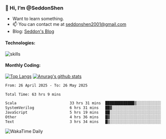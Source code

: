 ### 👋 Hi, I’m @SeddonShen
- Want to learn something.
- 📫 You can contact me at seddonshen2001@gmail.com
- Blog: [Seddon's Blog](https://seddonshen.github.io/)
#### Technologies:

![skills](https://skillicons.dev/icons?i=scala,js,html,css,bootstrap,jquery,c,cpp,cloudflare,django,docker,flask,git,github,githubactions,linux,latex,mysql,nodejs,ps,php,pr,py,raspberrypi,redis,unreal,v,vscode,vue,bash)

#### Monthly Coding:
[![Top Langs](https://github-readme-stats.vercel.app/api/top-langs?username=seddonshen&show_icons=true&locale=en&layout=compact&hide=html&langs_count=8)](https://github.com/SeddonShen/)
[![Anurag's github stats](https://github-readme-stats.vercel.app/api?username=SeddonShen&count_private=true&show_icons=true)](https://github.com/anuraghazra/github-readme-stats)
<!--START_SECTION:waka-->

```txt
From: 26 April 2025 - To: 26 May 2025

Total Time: 63 hrs 9 mins

Scala                        33 hrs 31 mins  █████████████▒░░░░░░░░░░░   53.08 %
SystemVerilog                6 hrs 31 mins   ██▓░░░░░░░░░░░░░░░░░░░░░░   10.32 %
JavaScript                   5 hrs 19 mins   ██░░░░░░░░░░░░░░░░░░░░░░░   08.43 %
Other                        4 hrs 36 mins   █▓░░░░░░░░░░░░░░░░░░░░░░░   07.30 %
Text                         3 hrs 34 mins   █▒░░░░░░░░░░░░░░░░░░░░░░░   05.66 %
```

<!--END_SECTION:waka-->

![WakaTime Daily](https://wakatime.com/share/@seddon2001/61a7e342-5f12-4fea-bf92-1fac161e97d6.svg)
<!---
SeddonShen/SeddonShen is a ✨ special ✨ repository because its `README.md` (this file) appears on your GitHub profile.
You can click the Preview link to take a look at your changes.
--->
